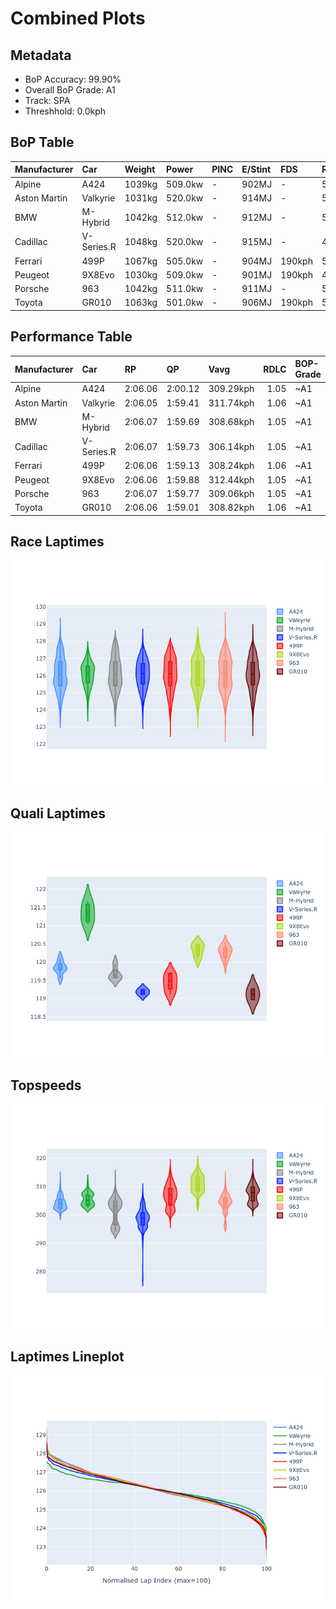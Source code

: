 # Combined Plots

## Metadata

- BoP Accuracy: 99.90%
- Overall BoP Grade: A1
- Track: SPA
- Threshhold: 0.0kph

## BoP Table
| Manufacturer   | Car        | Weight   | Power   | PINC   | E/Stint   | FDS    | RDP    | QDP    | TDP    |
|:---------------|:-----------|:---------|:--------|:-------|:----------|:-------|:-------|:-------|:-------|
| Alpine         | A424       | 1039kg   | 509.0kw | -      | 902MJ     | -      | 52.35% | 61.85% | 27.84% |
| Aston Martin   | Valkyrie   | 1031kg   | 520.0kw | -      | 914MJ     | -      | 53.59% | 53.33% | 21.51% |
| BMW            | M-Hybrid   | 1042kg   | 512.0kw | -      | 912MJ     | -      | 53.26% | 57.23% | 34.54% |
| Cadillac       | V-Series.R | 1048kg   | 520.0kw | -      | 915MJ     | -      | 47.80% | 56.73% | 19.63% |
| Ferrari        | 499P       | 1067kg   | 505.0kw | -      | 904MJ     | 190kph | 53.02% | 42.32% | 9.88%  |
| Peugeot        | 9X8Evo     | 1030kg   | 509.0kw | -      | 901MJ     | 190kph | 48.47% | 51.26% | 16.02% |
| Porsche        | 963        | 1042kg   | 511.0kw | -      | 911MJ     | -      | 50.87% | 45.25% | 30.77% |
| Toyota         | GR010      | 1063kg   | 501.0kw | -      | 906MJ     | 190kph | 52.43% | 57.12% | 12.82% |

## Performance Table
| Manufacturer   | Car        | RP      | QP      | Vavg      |   RDLC | BOP-Grade   | Match   |
|:---------------|:-----------|:--------|:--------|:----------|-------:|:------------|:--------|
| Alpine         | A424       | 2:06.06 | 2:00.12 | 309.29kph |   1.05 | ~A1         | 99.79%  |
| Aston Martin   | Valkyrie   | 2:06.05 | 1:59.41 | 311.74kph |   1.06 | ~A1         | 100.00% |
| BMW            | M-Hybrid   | 2:06.07 | 1:59.69 | 308.68kph |   1.05 | ~A1         | 100.00% |
| Cadillac       | V-Series.R | 2:06.07 | 1:59.73 | 306.14kph |   1.05 | ~A1         | 100.00% |
| Ferrari        | 499P       | 2:06.06 | 1:59.13 | 308.24kph |   1.06 | ~A1         | 99.83%  |
| Peugeot        | 9X8Evo     | 2:06.06 | 1:59.88 | 312.44kph |   1.05 | ~A1         | 100.00% |
| Porsche        | 963        | 2:06.07 | 1:59.77 | 309.06kph |   1.05 | ~A1         | 99.86%  |
| Toyota         | GR010      | 2:06.06 | 1:59.01 | 308.82kph |   1.06 | ~A1         | 99.76%  |

## Race Laptimes
![Race Laptimes](images/race_violin.png)

## Quali Laptimes
![Quali Laptimes](images/quali_violin.png)

## Topspeeds
![Topspeeds](images/topspeed_violin.png)

## Laptimes Lineplot
![Laptimes Lineplot](images/laptime_line.png)

